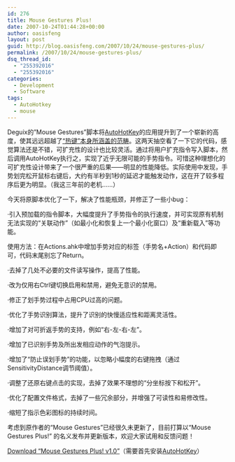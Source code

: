 ```yaml
---
id: 276
title: Mouse Gestures Plus!
date: 2007-10-24T01:44:28+00:00
author: oasisfeng
layout: post
guid: http://blog.oasisfeng.com/2007/10/24/mouse-gestures-plus/
permalink: /2007/10/24/mouse-gestures-plus/
dsq_thread_id:
  - "255392016"
  - "255392016"
categories:
  - Development
  - Software
tags:
  - AutoHotkey
  - mouse
---
```

Deguix的&#8221;Mouse Gestures&#8221;脚本将<a href="http://www.autohotkey.com/" target="_blank">AutoHotKey</a>的应用提升到了一个崭新的高度，使其远远超越了[“热键”本身所涵盖的范畴](http://blog.oasisfeng.com/2007/01/19/from-hoekey-to-autohotkey/)。这两天抽空看了一下它的代码，感觉算法还是不错，可扩充性的设计也比较灵活。通过将用户扩充指令写入脚本，然后调用AutoHotKey执行之，实现了近乎无限可能的手势指令。可惜这种理想化的可扩充性设计带来了一个很严重的后果——明显的性能降低。实际使用中发现，手势划完松开鼠标右键后，大约有半秒到1秒的延迟才能触发动作，这在开了较多程序后更为明显。（我这三年前的老机……）

今天将原脚本优化了一下，解决了性能瓶颈，并修正了一些小bug：

<!--more-->·引入预加载的指令脚本，大幅度提升了手势指令的执行速度，并可实现原有机制无法实现的“关联动作”（如最小化和恢复上一个最小化窗口）及“重新载入”等功能。


  
使用方法：在Actions.ahk中增加手势对应的标签（手势名+Action）和代码即可，代码末尾别忘了Return。
  
·去掉了几处不必要的文件读写操作，提高了性能。
  
·改为仅用右Ctrl键切换启用和禁用，避免无意识的禁用。
  
·修正了划手势过程中占用CPU过高的问题。
  
·优化了手势识别算法，提升了识别的快慢适应性和距离灵活性。
  
·增加了对可折返手势的支持，例如“右-左-右-左”。
  
·增加了已识别手势及所出发相应动作的气泡提示。
  
·增加了“防止误划手势”的功能，以忽略小幅度的右键拖拽（通过SensitivityDistance调节阈值）。
  
·调整了还原右键点击的实现，去掉了效果不理想的“分坐标按下和松开”。
  
·优化了配置文件格式，去掉了一些冗余部分，并增强了可读性和易修改性。
  
·缩短了指示色彩图标的持续时间。

考虑到原作者的“Mouse Gestures”已经很久未更新了，目前打算以“Mouse Gestures Plus!” 的名义发布并更新版本，欢迎大家试用和反馈问题！

[Download &#8220;Mouse Gestures Plus! v1.0&#8221;](http://blog.oasisfeng.com/wp-content/uploads/2007/10/mouse-gestures-plus.rar "Mouse Gestures Plus!")（需要首先安装<a href="http://www.autohotkey.com/" target="_blank">AutoHotKey</a>）
